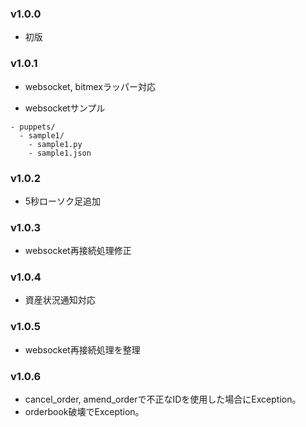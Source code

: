 ### v1.0.0

- 初版

### v1.0.1

- websocket, bitmexラッパー対応

- websocketサンプル
```
- puppets/
  - sample1/
    - sample1.py
    - sample1.json
```
### v1.0.2

- 5秒ローソク足追加

### v1.0.3

- websocket再接続処理修正

### v1.0.4

- 資産状況通知対応

### v1.0.5

- websocket再接続処理を整理

### v1.0.6

- cancel_order, amend_orderで不正なIDを使用した場合にException。
- orderbook破壊でException。
